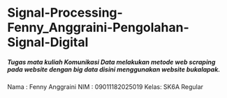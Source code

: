 # Signal-Processing-Fenny_Anggraini-Pengolahan-Signal-Digital
##### Tugas mata kuliah Komunikasi Data melakukan metode web scraping pada website dengan big data disini menggunakan website bukalapak.
Nama : Fenny Anggraini
NIM  : 09011182025019
Kelas: SK6A Regular
